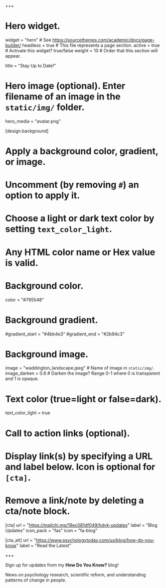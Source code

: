 +++
# Hero widget.
widget = "hero"  # See https://sourcethemes.com/academic/docs/page-builder/
headless = true  # This file represents a page section.
active = true  # Activate this widget? true/false
weight = 10  # Order that this section will appear.

title = "Stay Up to Date!"

# Hero image (optional). Enter filename of an image in the `static/img/` folder.
hero_media = "avatar.png"

[design.background]
  # Apply a background color, gradient, or image.
  #   Uncomment (by removing `#`) an option to apply it.
  #   Choose a light or dark text color by setting `text_color_light`.
  #   Any HTML color name or Hex value is valid.

  # Background color.
  color = "#795548"

  # Background gradient.
  #gradient_start = "#4bb4e3"
  #gradient_end = "#2b94c3"

  # Background image.
  image = "waddington_landscape.jpeg"  # Name of image in `static/img/`.
  image_darken = 0.6  # Darken the image? Range 0-1 where 0 is transparent and 1 is opaque.

  # Text color (true=light or false=dark).
  text_color_light = true

# Call to action links (optional).
#   Display link(s) by specifying a URL and label below. Icon is optional for `[cta]`.
#   Remove a link/note by deleting a cta/note block.
[cta]
  url = "https://mailchi.mp/19ec081df049/hdyk-updates"
  label = "Blog Updates"
  icon_pack = "fas"
  icon = "fa-blog"

[cta_alt]
  url = "https://www.psychologytoday.com/us/blog/how-do-you-know"
  label = "Read the Latest"

+++

Sign up for updates from my **How Do You Know?** blog!

News on psychology research, scientific reform, and understanding patterns of change in people.

